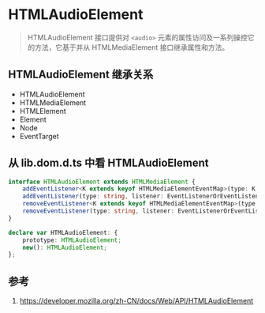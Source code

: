 # HTMLAudioElement

> HTMLAudioElement 接口提供对 `<audio>` 元素的属性访问及一系列操控它的方法，它基于并从 HTMLMediaElement 接口继承属性和方法。

## HTMLAudioElement 继承关系

- HTMLAudioElement
- HTMLMediaElement
- HTMLElement
- Element
- Node
- EventTarget

## 从 lib.dom.d.ts 中看 HTMLAudioElement

```ts
interface HTMLAudioElement extends HTMLMediaElement {
    addEventListener<K extends keyof HTMLMediaElementEventMap>(type: K, listener: (this: HTMLAudioElement, ev: HTMLMediaElementEventMap[K]) => any, options?: boolean | AddEventListenerOptions): void;
    addEventListener(type: string, listener: EventListenerOrEventListenerObject, options?: boolean | AddEventListenerOptions): void;
    removeEventListener<K extends keyof HTMLMediaElementEventMap>(type: K, listener: (this: HTMLAudioElement, ev: HTMLMediaElementEventMap[K]) => any, options?: boolean | EventListenerOptions): void;
    removeEventListener(type: string, listener: EventListenerOrEventListenerObject, options?: boolean | EventListenerOptions): void;
}

declare var HTMLAudioElement: {
    prototype: HTMLAudioElement;
    new(): HTMLAudioElement;
};
```

## 参考

1. https://developer.mozilla.org/zh-CN/docs/Web/API/HTMLAudioElement

